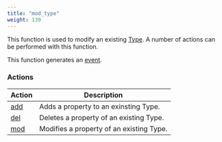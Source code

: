 ```yaml
---
title: "mod_type"
weight: 139
---
```


This function is used to modify an existing [Type](../../data-types/type). A number of actions can be performed with this function.

This function generates an [event](../../events).

### Actions

Action | Description
------ | -----------
[add](./add) | Adds a property to an exinsting Type.
[del](./del) | Deletes a property of an existing Type.
[mod](./mod) | Modifies a property of an existing Type.
